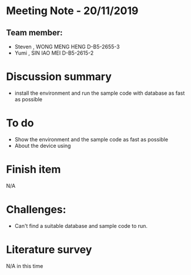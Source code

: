 
# Meeting Note - 20/11/2019

## Team member:
- Steven , WONG MENG HENG D-B5-2655-3
- Yumi   , SIN IAO MEI    D-B5-2615-2

# Discussion summary
- install the environment and run the sample code with database as fast as possible

# To do
- Show the environment and the sample code as fast as possible
- About the device using

# Finish item
N/A

# Challenges:
- Can't find a suitable database and sample code to run.


# Literature survey
N/A in this time
